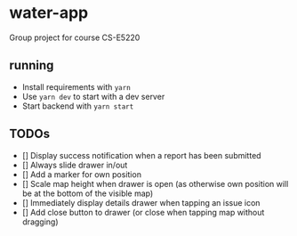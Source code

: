 # water-app

Group project for course CS-E5220

## running

* Install requirements with `yarn`
* Use `yarn dev` to start with a dev server
* Start backend with `yarn start`

## TODOs

 - [] Display success notification when a report has been submitted
 - [] Always slide drawer in/out
 - [] Add a marker for own position 
 - [] Scale map height when drawer is open (as otherwise own position will be at the bottom of the visible map)
 - [] Immediately display details drawer when tapping an issue icon
 - [] Add close button to drawer (or close when tapping map without dragging)
